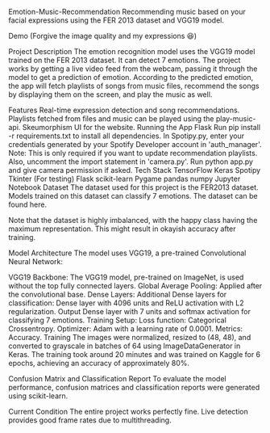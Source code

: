 Emotion-Music-Recommendation
Recommending music based on your facial expressions using the FER 2013 dataset and VGG19 model.

Demo
(Forgive the image quality and my expressions 😆)

Project Description
The emotion recognition model uses the VGG19 model trained on the FER 2013 dataset. It can detect 7 emotions. The project works by getting a live video feed from the webcam, passing it through the model to get a prediction of emotion. According to the predicted emotion, the app will fetch playlists of songs from music files, recommend the songs by displaying them on the screen, and play the music as well.

Features
Real-time expression detection and song recommendations.
Playlists fetched from files and music can be played using the play-music-api.
Skeumorphism UI for the website.
Running the App
Flask
Run pip install -r requirements.txt to install all dependencies.
In Spotipy.py, enter your credentials generated by your Spotify Developer account in 'auth_manager'. Note: This is only required if you want to update recommendation playlists. Also, uncomment the import statement in 'camera.py'.
Run python app.py and give camera permission if asked.
Tech Stack
TensorFlow
Keras
Spotipy
Tkinter (For testing)
Flask
scikit-learn
Pygame
pandas
numpy
Jupyter Notebook
Dataset
The dataset used for this project is the FER2013 dataset. Models trained on this dataset can classify 7 emotions. The dataset can be found here.

Note that the dataset is highly imbalanced, with the happy class having the maximum representation. This might result in okayish accuracy after training.

Model Architecture
The model uses VGG19, a pre-trained Convolutional Neural Network:

VGG19 Backbone: The VGG19 model, pre-trained on ImageNet, is used without the top fully connected layers.
Global Average Pooling: Applied after the convolutional base.
Dense Layers: Additional Dense layers for classification:
Dense layer with 4096 units and ReLU activation with L2 regularization.
Output Dense layer with 7 units and softmax activation for classifying 7 emotions.
Training Setup:
Loss function: Categorical Crossentropy.
Optimizer: Adam with a learning rate of 0.0001.
Metrics: Accuracy.
Training
The images were normalized, resized to (48, 48), and converted to grayscale in batches of 64 using ImageDataGenerator in Keras. The training took around 20 minutes and was trained on Kaggle for 6 epochs, achieving an accuracy of approximately 80%.

Confusion Matrix and Classification Report
To evaluate the model performance, confusion matrices and classification reports were generated using scikit-learn.

Current Condition
The entire project works perfectly fine. Live detection provides good frame rates due to multithreading.

